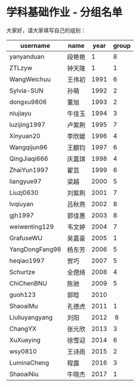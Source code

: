 
# 学科基础作业 - 分组名单

大家好，请大家填写自己的组别：

| username       | name | year | group |
| -------------- | ---- | ---- | ----- |
| yanyanduan     | 段艳艳  | 1    |   8   |
| ZTLzyw         | 钟天隆  | 1    |    1  |
| WangWeichuu    | 王伟初  | 1991 | 6     |
| Sylvia-SUN     | 孙萌   | 1992 |   2   |
| dongxu9806     | 董旭   | 1993 |   2   |
| niujiayu       | 牛佳玉  | 1994 |  3   |
| luzijing1997   | 卢紫荆  | 1995 |  7     |
| Xinyuan20      | 李欣媛  | 1996 | 4     |
| Wangqijun96    | 王麒钧  | 1997 | 6     |
| QingJiaqi666   | 庆嘉琪  | 1998 | 4     |
| ZhaiYun1997    | 翟芸   | 1999 |  6    |
| liangyue97     | 梁越   | 2000 |  5     |
| Liuzj0630      | 刘紫荆  | 2001 |  7     |
| lvqiuyan       | 吕秋燕  | 2002 |   8   |
| gjh1997        | 郭佳惠  | 2003 |   8   |
| weiwenting129  | 韦文婷  | 2004 |  7     |
| GrafuseWU      | 吴嘉豪  | 2005 |   1   |
| YangDongFang98 | 杨东芳  | 2006 |  5     |
| heqiao1997     | 贺巧   | 2007 |   5    |
| Schurtze       | 全偲绮  | 2008 | 4    |
| ChiChenBNU     | 陈驰   | 2009 |   5    |
| guoh123        | 郭晗   | 2010 |       |
| ShaoaiMu       | 孔德虎  | 2011 |    1  |
| Liuliuyangyang | 刘阳   | 2012 |  8   |
| ChangYX        | 张元欣  | 2013 |    3  |
| XuXueying      | 徐雪迎  | 2014 |  6    |
| wsy0810        | 王诗雨  | 2015 |   2   |
| LuminaCheng    | 程露   | 2016 |    3  |
| ShaoaiNiu      | 牛晓杰  | 2017 |   1   |
